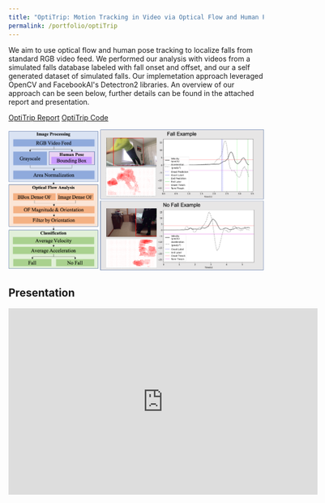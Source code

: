 ```yaml
---
title: "OptiTrip: Motion Tracking in Video via Optical Flow and Human Pose Estimation"
permalink: /portfolio/optiTrip
---
```


We aim to use optical flow and human pose tracking to localize falls from standard RGB video feed. We performed our analysis with videos from a simulated falls database labeled with fall onset and offset, and our a self generated dataset of simulated falls. Our implemetation approach leveraged OpenCV and FacebookAI's Detectron2 libraries. An overview of our approach can be seen below, further details can be found in the attached report and presentation. 

[OptiTrip Report](https://www.kinjshah.com/files/OptiTrip.pdf)
[OptiTrip Code](https://github.com/kinjmshah/OptiTrip-Fall-Detection)

<div align="center">
  <img src='/images/cv2020/processOverview.png' width="600px"/>
</div>

## Presentation
<div align="center">
<iframe src="https://onedrive.live.com/embed?cid=6CC13FE5E023D836&amp;resid=6CC13FE5E023D836%21107&amp;authkey=AP8Tlq8Wt064RTg&amp;em=2&amp;wdAr=1.7777777777777777" width="610px" height="367px" frameborder="0">This is an embedded <a target="_blank" href="https://office.com">Microsoft Office</a> presentation, powered by <a target="_blank" href="https://office.com/webapps">Office</a>.</iframe>
</div>
